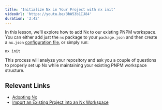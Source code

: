 ```yaml
---
title: 'Initialize Nx in Your Project with nx init'
videoUrl: 'https://youtu.be/3hW53b1IJ84'
duration: '3:42'
---
```


In this lesson, we'll explore how to add Nx to our existing PNPM workspace. You can either add just the `nx` package to your `package.json` and then create a `nx.json` [configuration file](/docs/reference/nx-json), or simply run:

```shell
nx init
```

This process will analyze your repository and ask you a couple of questions to properly set up Nx while maintaining your existing PNPM workspace structure.

## Relevant Links

- [Adopting Nx](/docs/guides/adopting-nx)
- [Import an Existing Project into an Nx Workspace](/docs/guides/adopting-nx/import-project)
